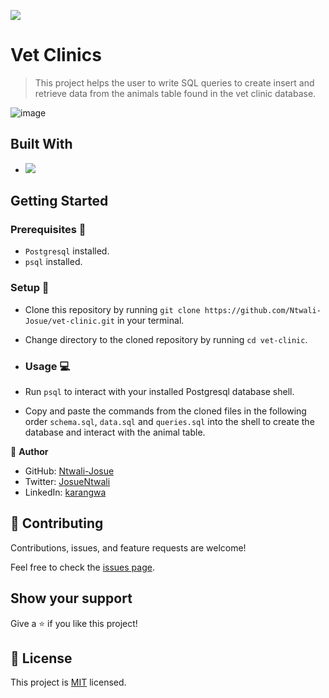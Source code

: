 ![](https://img.shields.io/badge/Microverse-blueviolet)

# Vet Clinics

> This project helps the user to write SQL queries to create insert and retrieve data from the animals table found in the vet clinic database.

![image](https://user-images.githubusercontent.com/58233753/150022273-ec09ae92-e9c0-4509-b09b-d84c7674ee07.png)

## Built With 

- [![](https://img.shields.io/badge/Built%20With-POSTGRESQL-blueviolet)](https://www.tutorialspoint.com/postgresql/postgresql_create_table.htm)
## Getting Started 

### Prerequisites 📌
- `Postgresql` installed.
- `psql` installed.

### Setup 🔂

- Clone this repository by running `git clone https://github.com/Ntwali-Josue/vet-clinic.git` in your terminal.
- Change directory to the cloned repository by running `cd vet-clinic`.

- ### Usage 💻

- Run `psql` to interact with your installed Postgresql database shell.
- Copy and paste the commands  from the cloned files in the following order `schema.sql`, `data.sql` and `queries.sql` into the shell to create the database and interact with the animal table.

👤 **Author**

- GitHub: [Ntwali-Josue](https://github.com/Ntwali-Josue)
- Twitter: [JosueNtwali](https://twitter.com/JosueNtwali)
- LinkedIn: [karangwa](https://linkedin.com/in/linkedinhandle)

## 🤝 Contributing

Contributions, issues, and feature requests are welcome!

Feel free to check the [issues page](https://github.com/Ntwali-Josue/vet-clinic/issues/).

## Show your support

Give a ⭐️ if you like this project!

## 📝 License

This project is [MIT](./MIT.md) licensed.
